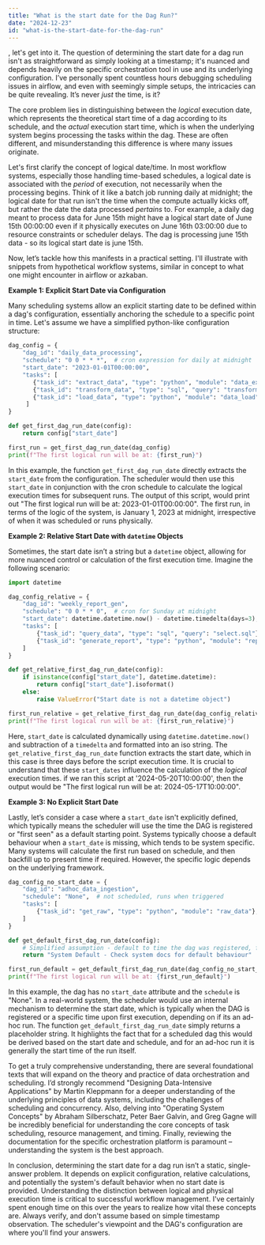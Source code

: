 ```yaml
---
title: "What is the start date for the Dag Run?"
date: "2024-12-23"
id: "what-is-the-start-date-for-the-dag-run"
---
```


, let's get into it. The question of determining the start date for a dag run isn't as straightforward as simply looking at a timestamp; it's nuanced and depends heavily on the specific orchestration tool in use and its underlying configuration. I’ve personally spent countless hours debugging scheduling issues in airflow, and even with seemingly simple setups, the intricacies can be quite revealing. It’s never *just* the time, is it?

The core problem lies in distinguishing between the *logical* execution date, which represents the theoretical start time of a dag according to its schedule, and the *actual* execution start time, which is when the underlying system begins processing the tasks within the dag. These are often different, and misunderstanding this difference is where many issues originate.

Let's first clarify the concept of logical date/time. In most workflow systems, especially those handling time-based schedules, a logical date is associated with the *period* of execution, not necessarily when the processing begins. Think of it like a batch job running daily at midnight; the logical date for that run isn't the time when the compute actually kicks off, but rather the date the data processed *pertains* to. For example, a daily dag meant to process data for June 15th might have a logical start date of June 15th 00:00:00 even if it physically executes on June 16th 03:00:00 due to resource constraints or scheduler delays. The dag is processing june 15th data - so its logical start date is june 15th.

Now, let’s tackle how this manifests in a practical setting. I'll illustrate with snippets from hypothetical workflow systems, similar in concept to what one might encounter in airflow or azkaban.

**Example 1: Explicit Start Date via Configuration**

Many scheduling systems allow an explicit starting date to be defined within a dag's configuration, essentially anchoring the schedule to a specific point in time. Let's assume we have a simplified python-like configuration structure:

```python
dag_config = {
    "dag_id": "daily_data_processing",
    "schedule": "0 0 * * *",  # cron expression for daily at midnight
    "start_date": "2023-01-01T00:00:00",
    "tasks": [
       {"task_id": "extract_data", "type": "python", "module": "data_extract"},
       {"task_id": "transform_data", "type": "sql", "query": "transform.sql"},
       {"task_id": "load_data", "type": "python", "module": "data_load"}
     ]
}

def get_first_dag_run_date(config):
    return config["start_date"]

first_run = get_first_dag_run_date(dag_config)
print(f"The first logical run will be at: {first_run}")
```

In this example, the function `get_first_dag_run_date` directly extracts the `start_date` from the configuration. The scheduler would then use this `start_date` in conjunction with the cron schedule to calculate the logical execution times for subsequent runs. The output of this script, would print out "The first logical run will be at: 2023-01-01T00:00:00". The first run, in terms of the logic of the system, is January 1, 2023 at midnight, irrespective of when it was scheduled or runs physically.

**Example 2: Relative Start Date with `datetime` Objects**

Sometimes, the start date isn’t a string but a `datetime` object, allowing for more nuanced control or calculation of the first execution time. Imagine the following scenario:

```python
import datetime

dag_config_relative = {
    "dag_id": "weekly_report_gen",
    "schedule": "0 0 * * 0",  # cron for Sunday at midnight
    "start_date": datetime.datetime.now() - datetime.timedelta(days=3),  # start 3 days ago
    "tasks": [
        {"task_id": "query_data", "type": "sql", "query": "select.sql"},
        {"task_id": "generate_report", "type": "python", "module": "report_gen"},
    ]
}

def get_relative_first_dag_run_date(config):
    if isinstance(config["start_date"], datetime.datetime):
        return config["start_date"].isoformat()
    else:
        raise ValueError("Start date is not a datetime object")

first_run_relative = get_relative_first_dag_run_date(dag_config_relative)
print(f"The first logical run will be at: {first_run_relative}")

```

Here, `start_date` is calculated dynamically using `datetime.datetime.now()` and subtraction of a `timedelta` and formatted into an iso string. The `get_relative_first_dag_run_date` function extracts the start date, which in this case is three days before the script execution time. It is crucial to understand that these `start_dates` influence the calculation of the *logical* execution times. if we ran this script at '2024-05-20T10:00:00', then the output would be "The first logical run will be at: 2024-05-17T10:00:00".

**Example 3: No Explicit Start Date**

Lastly, let’s consider a case where a `start_date` isn't explicitly defined, which typically means the scheduler will use the time the DAG is registered or "first seen" as a default starting point. Systems typically choose a default behaviour when a `start_date` is missing, which tends to be system specific. Many systems will calculate the first run based on schedule, and then backfill up to present time if required. However, the specific logic depends on the underlying framework.

```python
dag_config_no_start_date = {
    "dag_id": "adhoc_data_ingestion",
    "schedule": "None",  # not scheduled, runs when triggered
    "tasks": [
        {"task_id": "get_raw", "type": "python", "module": "raw_data"},
    ]
}

def get_default_first_dag_run_date(config):
    # Simplified assumption - default to time the dag was registered, for illustrative purposes
    return "System Default - Check system docs for default behaviour"

first_run_default = get_default_first_dag_run_date(dag_config_no_start_date)
print(f"The first logical run will be at: {first_run_default}")
```

In this example, the dag has no `start_date` attribute and the `schedule` is "None". In a real-world system, the scheduler would use an internal mechanism to determine the start date, which is typically when the DAG is registered or a specific time upon first execution, depending on if its an ad-hoc run. The function `get_default_first_dag_run_date` simply returns a placeholder string. It highlights the fact that for a scheduled dag this would be derived based on the start date and schedule, and for an ad-hoc run it is generally the start time of the run itself.

To get a truly comprehensive understanding, there are several foundational texts that will expand on the theory and practice of data orchestration and scheduling. I’d strongly recommend "Designing Data-Intensive Applications" by Martin Kleppmann for a deeper understanding of the underlying principles of data systems, including the challenges of scheduling and concurrency. Also, delving into "Operating System Concepts" by Abraham Silberschatz, Peter Baer Galvin, and Greg Gagne will be incredibly beneficial for understanding the core concepts of task scheduling, resource management, and timing. Finally, reviewing the documentation for the specific orchestration platform is paramount – understanding the system is the best approach.

In conclusion, determining the start date for a dag run isn’t a static, single-answer problem. It depends on explicit configuration, relative calculations, and potentially the system's default behavior when no start date is provided. Understanding the distinction between logical and physical execution time is critical to successful workflow management. I've certainly spent enough time on this over the years to realize how vital these concepts are. Always verify, and don't assume based on simple timestamp observation. The scheduler's viewpoint and the DAG's configuration are where you'll find your answers.
